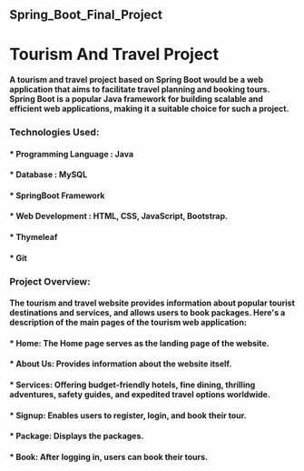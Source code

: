## Spring_Boot_Final_Project

# Tourism And Travel Project 

#### A tourism and travel project based on Spring Boot would be a web application that aims to facilitate travel planning and booking tours. Spring Boot is a popular Java framework for building scalable and efficient web applications, making it a suitable choice for such a project. 


### Technologies Used:

#### * Programming Language : Java
#### * Database : MySQL
#### * SpringBoot Framework
#### * Web Development : HTML, CSS, JavaScript, Bootstrap.
#### * Thymeleaf
#### * Git

### Project Overview:

#### The tourism and travel website provides information about popular tourist destinations and services, and allows users to book packages. Here's a description of the main pages of the tourism web application:

#### * Home: The Home page serves as the landing page of the website.
#### * About Us: Provides information about the website itself.
#### * Services: Offering budget-friendly hotels, fine dining, thrilling adventures, safety guides, and expedited travel options worldwide.
#### * Signup: Enables users to register, login, and book their tour. 
#### * Package: Displays the packages.
#### * Book: After logging in, users can book their tours.
